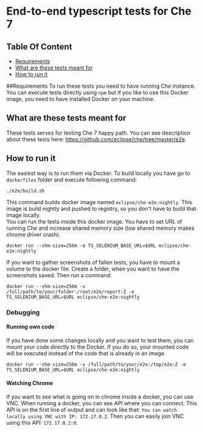 # End-to-end typescript tests for Che 7

## Table Of Content

* [Requirements](#requirements)
* [What are these tests meant for](#what-are-these-tests-meant-for)
* [How to run it](#how-to-run-it)

##Requirements
To run these tests you need to have running Che instance. You can execute tests directly using ` npm ` but if you like to use this Docker image, you need to have 
installed Docker on your machine. 

## What are these tests meant for
These tests serves for testing Che 7 happy path. You can see description about these tests here: https://github.com/eclipse/che/tree/master/e2e.

## How to run it
The easiest way is to run them via Docker. To build locally you have go to ` dockerfiles ` folder and execute following command: 

``` 
./e2e/build.sh 
```
This command builds docker image named ` eclipse/che-e2e:nightly `. This image is build nightly and pushed to registry, so you don't have to build that image locally.   
You can run the tests inside this docker image. You have to set URL of running Che and increase shared memory size (low shared memory makes chrome driver crash).

```
docker run --shm-size=256m -e TS_SELENIUM_BASE_URL=$URL eclipse/che-e2e:nightly
```

If you want to gather screenshots of fallen tests, you have to mount a volume to the docker file. Create a folder, when you want to have the screenshots saved. Then run
a command:

```
docker run --shm-size=256m -v /full/path/to/your/folder:/root/e2e/report:Z -e TS_SELENIUM_BASE_URL=$URL eclipse/che-e2e:nightly
```

### Debugging
#### Running own code
If you have done some changes locally and you want to test them, you can mount your code directly to the Docker. If you do so, your mounted code will be executed instead of the code that is already in an image.

```
docker run --shm-size=256m -v /full/path/to/your/e2e:/tmp/e2e:Z -e TS_SELENIUM_BASE_URL=$URL eclipse/che-e2e:nightly
```

#### Watching Chrome
If you want to see what is going on in chrome inside a docker, you can use VNC. When running a docker, you can see API where you can connect. This API is on the first line of output and can look like that: ` You can watch locally using VNC with IP: 172.17.0.2 `. Then you can easily join VNC using this API: ` 172.17.0.2:0 `.
